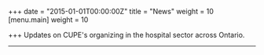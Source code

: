 +++
date = "2015-01-01T00:00:00Z"
title = "News"
weight = 10
[menu.main]
weight = 10

+++
Updates on CUPE's organizing in the hospital sector across Ontario.

---
